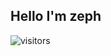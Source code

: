 ## Hello I'm zeph
<img>![visitors](https://visitor-badge.glitch.me/badge?page_id=page.id&left_color=green&right_color=red)</img>

<!---
git-zephyrus/git-zephyrus is a ✨ special ✨ repository because its `README.md` (this file) appears on your GitHub profile.
You can click the Preview link to take a look at your changes.
--->
